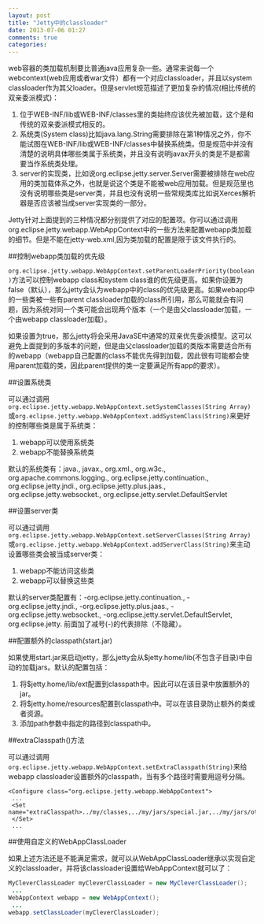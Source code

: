 ```yaml
---
layout: post
title: "Jetty中的classloader"
date: 2013-07-06 01:27
comments: true
categories: 
---
```


web容器的类加载机制要比普通java应用复杂一些。通常来说每一个webcontext(web应用或者war文件）都有一个对应classloader，并且以system classloader作为其父loader。但是servlet规范描述了更加复杂的情况(相比传统的双亲委派模式)：

1. 位于WEB-INF/lib或WEB-INF/classes里的类始终应该优先被加载，这个是和传统的双亲委派模式相反的。
2. 系统类(System class)比如java.lang.String需要排除在第1种情况之外，你不能试图在WEB-INF/lib或WEB-INF/classes中替换系统类。但是规范中并没有清楚的说明具体哪些类属于系统类，并且没有说明javax开头的类是不是都需要当作系统类处理。
3. server的实现类，比如说org.eclipse.jetty.server.Server需要被排除在web应用的类加载体系之外，也就是说这个类是不能被web应用加载。但是规范里也没有说明哪些类是server类，并且也没有说明一些常规类库比如说Xerces解析器是否应该被当成server实现类的一部分。

<!--more-->

Jetty针对上面提到的三种情况都分别提供了对应的配置项。你可以通过调用org.eclipse.jetty.webapp.WebAppContext中的一些方法来配置webapp类加载的细节。但是不能在jetty-web.xml,因为类加载的配置是限于该文件执行的。

##控制webapp类加载的优先级

`org.eclipse.jetty.webapp.WebAppContext.setParentLoaderPriority(boolean)`方法可以控制webapp class和system class谁的优先级更高。如果你设置为false（默认），那么jetty会认为webapp中的class的优先级更高。如果webapp中的一些类被一些有parent classloader加载的class所引用，那么可能就会有问题，因为系统对同一个类可能会出现两个版本（一个是由父classloader加载，一个由webapp classloader加载）。

如果设置为true，那么jetty将会采用JavaSE中通常的双亲优先委派模型。这可以避免上面提到的多版本的问题，但是由父classloader加载的类版本需要适合所有的webapp（webapp自己配置的class不能优先得到加载，因此很有可能都会使用parent加载的类，因此parent提供的类一定要满足所有app的要求）。

##设置系统类

可以通过调用`org.eclipse.jetty.webapp.WebAppContext.setSystemClasses(String Array)`或`org.eclipse.jetty.webapp.WebAppContext.addSystemClass(String)`来更好的控制哪些类是属于系统类：

1. webapp可以使用系统类
2. webapp不能替换系统类

默认的系统类有：java., javax., org.xml., org.w3c., org.apache.commons.logging., org.eclipse.jetty.continuation., org.eclipse.jetty.jndi., org.eclipse.jetty.plus.jaas., org.eclipse.jetty.websocket., org.eclipse.jetty.servlet.DefaultServlet

##设置server类

可以通过调用`org.eclipse.jetty.webapp.WebAppContext.setServerClasses(String Array)`或`org.eclipse.jetty.webapp.WebAppContext.addServerClass(String)`来主动设置哪些类会被当成server类：

1. webapp不能访问这些类
2. webapp可以替换这些类

默认的server类配置有：-org.eclipse.jetty.continuation., -org.eclipse.jetty.jndi., -org.eclipse.jetty.plus.jaas., -org.eclipse.jetty.websocket., -org.eclipse.jetty.servlet.DefaultServlet, org.eclipse.jetty.
前面加了减号(-)的代表排除（不隐藏）。

##配置额外的classpath(start.jar)

如果使用start.jar来启动jetty，那么jetty会从$jetty.home/lib(不包含子目录)中自动的加载jars。默认的配置包括：

1. 将$jetty.home/lib/ext配置到classpath中。因此可以在该目录中放置额外的jar。
2. 将$jetty.home/resources配置到classpath中。可以在该目录防止额外的类或者资源。
3. 添加path参数中指定的路径到classpath中。

##extraClasspath()方法

可以通过调用`org.eclipse.jetty.webapp.WebAppContext.setExtraClasspath(String)`来给webapp classloader设置额外的classpath，当有多个路径时需要用逗号分隔。

	<Configure class="org.eclipse.jetty.webapp.WebAppContext">
	 ...
	 <Set name="extraClasspath>../my/classes,../my/jars/special.jar,../my/jars/other.jar>
	 </Set>
	 ...
	 
##使用自定义的WebAppClassLoader

如果上述方法还是不能满足需求，就可以从WebAppClassLoader继承以实现自定义的classloader，并将该classloader设置给WebAppContext就可以了：

``` java
MyCleverClassLoader myCleverClassLoader = new MyCleverClassLoader();
 ...
WebAppContext webapp = new WebAppContext();
 ...
webapp.setClassLoader(myCleverClassLoader);

```
